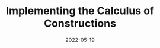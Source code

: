 ---
title: 'Implementing the Calculus of Constructions'
date: 2022-05-19
redirect_to: https://www.cs.cornell.edu/courses/cs6120/2022sp/blog/coc/
---
